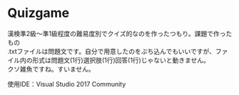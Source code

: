 # Quizgame
漢検準2級～準1級程度の難易度別でクイズ的なのを作ったつもり。課題で作ったもの  
.txtファイルは問題文です。自分で用意したのをぶち込んでもいいですが、ファイル内の形式は問題文(1行)選択肢(1行)回答(1行)じゃないと動きません。  
クソ雑魚ですね。すいません。  
  
使用IDE：Visual Studio 2017 Community
